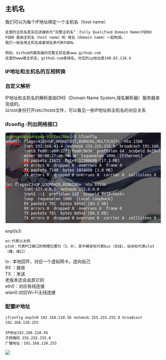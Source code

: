 ## 主机名  
我们可以为每个IP地址绑定一个主机名（host name）

	这里的主机名其实应该被称为“完整主机名”：Fully Qualified Domain Name(FQDN)  
	FQDN 是由主机名（host name）和 域名（domain name）一起构成。  
	我们一般会用主机名或者域名来代称FQDN。
	
	例如，Github的服务器的完整主机名是www.github.com  
	这里的www是主机名，github.com是域名，对应的ip地址是140.82.118.4
### IP地址和主机名的互相转换  

### 自定义解析  
IP地址和主机名的解析是由DNS（Domain Name System,域名解析器）服务器来完成的。  
以root身份打开/etc/hosts文件，可以看见一些IP地址和主机名的对应关系

### ifconfig :列出网络接口   
![](https://github.com/yuanyuan-sky/ubuntu-/blob/master/img/ifconfig.png)   

enp0s3:

	en:代表以太网
	p3s0：代表PCI接口的物理位置为（3，0），其中横坐标代表bus（总线），纵坐标代表slot（槽，插口）  
lo : 本地回环，对应一个虚拟网卡。连向自己    
RX ：接收  
TX ：发送  
老版本还会由其它的  
eth0：对应有线连接  
wlan0:对应Wi-Fi无线连接  
	
### 配置IP地址  

	ifconfig enp3s0 192.168.210.56 netmask 255.255.255.0 broadcast 192.168.120.255
	
	IP地址192.168.210.56  
	子网掩码 255.255.255.0  
	广播地址：192.168.120.255  

![](https://i.imgur.com/EICFVBg.png)


